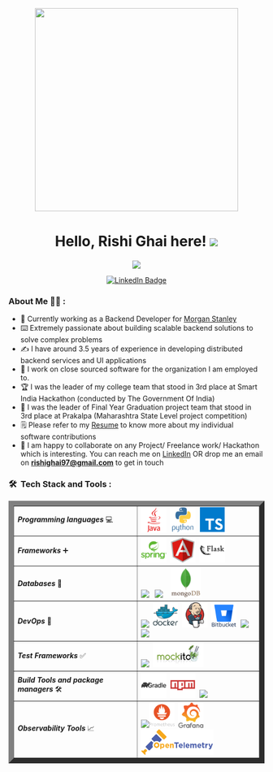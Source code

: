 <body>

<p align="center">
<img width="400" height="400" src="https://thumbs.dreamstime.com/b/programmer-man-vector-stylized-young-developer-person-classic-professional-coding-software-typing-code-flat-cartoon-illustration-101754565.jpg">
</p>

<h1 align="center">Hello, Rishi Ghai here!
<img src="https://media.giphy.com/media/hvRJCLFzcasrR4ia7z/giphy.gif" width="40"></h1>

<p align="center">
<img align="center" src="https://media1.giphy.com/media/USV0ym3bVWQJJmNu3N/giphy.gif?cid=ecf05e47int1akjc2pdxlhknc1xd6osidnl9i12vilcljj0b&rid=giphy.gif&ct=g" width="100"/>
</p>
<p align="center">
<a href="https://www.linkedin.com/in/rishi-ghai-7675b3184/"><img src="https://img.shields.io/badge/LinkedIn-blue?style=for-the-badge&logo=linkedin&logoColor=white" alt="LinkedIn Badge"></a>
</p>


### About Me 👨‍💻 :

- 🏢 Currently working as a Backend Developer for <a href="https://www.morganstanley.com">Morgan Stanley</a>
- ⌨️ Extremely passionate about building scalable backend solutions to solve complex problems
- ✍️ I have around 3.5 years of experience in developing distributed backend services and UI applications
- 📕 I work on close sourced software for the organization I am employed to.
- 🏆 I was the leader of my college team that stood in 3rd place at Smart India Hackathon (conducted by The Government Of India)
- 🏅 I was the leader of Final Year Graduation project team that stood in 3rd place at Prakalpa (Maharashtra State Level project competition)
- 🗒️ Please refer to my [Resume](Rishi's%20Resume.pdf) to know more about my individual software contributions
- 🤝 I am happy to collaborate on any Project/ Freelance work/ Hackathon which is interesting. You can reach me on <a href="https://www.linkedin.com/in/rishi-ghai-7675b3184/">LinkedIn</a> OR drop me an email on <b>rishighai97@gmail.com</b> to get in touch

### 🛠 &nbsp;Tech Stack and Tools :
<table border="10">

<tr>
    <td>
    <b><i>Programming languages</i></b> 💻
    </td>
    <td>
        <img height="50" src="https://raw.githubusercontent.com/devicons/devicon/master/icons/java/java-plain-wordmark.svg">&nbsp;&nbsp;<img height="50" src="https://raw.githubusercontent.com/devicons/devicon/master/icons/python/python-original-wordmark.svg">&nbsp;&nbsp;<img height="50" src="https://raw.githubusercontent.com/devicons/devicon/master/icons/typescript/typescript-plain.svg">
    </td>
</tr>

<tr>
    <td><b><i>Frameworks</i></b> ➕</td>
    <td>
        <img height="50" src="https://raw.githubusercontent.com/devicons/devicon/master/icons/spring/spring-original-wordmark.svg">&nbsp;&nbsp;<img height="50" src="https://raw.githubusercontent.com/devicons/devicon/master/icons/angularjs/angularjs-original.svg">&nbsp;&nbsp;<img height="50" src="https://raw.githubusercontent.com/devicons/devicon/master/icons/flask/flask-original-wordmark.svg">    
    </td>
</tr>

<tr>
    <td><b><i>Databases</i></b> 📁</td>
    <td> 
        <img height="40" src="https://upload.wikimedia.org/wikipedia/commons/f/f4/Elasticsearch_logo.svg">&nbsp;&nbsp; <img height="30" src="https://pipes.datavirtuality.com/wp-content/uploads/sites/2/2021/09/kdb-1-768x206.png"> &nbsp;&nbsp; <img height="60" src="https://raw.githubusercontent.com/devicons/devicon/master/icons/mongodb/mongodb-original-wordmark.svg">
    </td>
</tr>

<tr>
    <td><b><i>DevOps</i></b> 💾 </td>
    <td>
        <img height="50" src="https://upload.wikimedia.org/wikipedia/commons/6/6e/UNIX_logo.svg">&nbsp;&nbsp;<img height="50" src="https://raw.githubusercontent.com/devicons/devicon/master/icons/docker/docker-original-wordmark.svg">&nbsp;&nbsp;<img height="50" src="https://raw.githubusercontent.com/devicons/devicon/master/icons/jenkins/jenkins-original.svg">&nbsp;&nbsp;<img height="50" src="https://raw.githubusercontent.com/devicons/devicon/master/icons/bitbucket/bitbucket-original-wordmark.svg">&nbsp;&nbsp;<img height="50" src="https://upload.wikimedia.org/wikipedia/commons/7/77/Apache_ZooKeeper_logo.svg">&nbsp;&nbsp;<img height="50" src="https://logodix.com/logo/1967091.png">&nbsp;&nbsp;
    </td>
</tr>

<tr>
    <td><b><i>Test Frameworks</i></b> ✅</td>
    <td>
        <img height="50" src="https://junit.org/junit4/images/junit5-banner.png">&nbsp;&nbsp;<img height="50" src="https://raw.githubusercontent.com/mockito/mockito/main/src/javadoc/org/mockito/logo.png">
    </td>
</tr>

<tr>
    <td><b><i>Build Tools and package managers</i></b> 🛠️</td>
    <td>
        <img height="50" src="https://raw.githubusercontent.com/devicons/devicon/master/icons/gradle/gradle-plain-wordmark.svg">&nbsp;&nbsp;<img height="50" src="https://raw.githubusercontent.com/devicons/devicon/master/icons/npm/npm-original-wordmark.svg">&nbsp;&nbsp;<img height="50" src="https://toppng.com/uploads/preview/jfrog-artifactory-ico-11562993736qsiwwo3mrn.png">
    </td>
</tr>

<tr>
    <td><b><i>Observability Tools</i></b> 📈 </td>
    <td>
        <img height="50" src="https://symbols.getvecta.com/stencil_86/23_kibana.6039c2abab.png"><img height="50" src="https://raw.githubusercontent.com/devicons/devicon/master/icons/prometheus/prometheus-original-wordmark.svg">&nbsp;&nbsp;<img height="50" src="https://raw.githubusercontent.com/devicons/devicon/master/icons/grafana/grafana-original-wordmark.svg">&nbsp;&nbsp;<img height="50" src="https://raw.githubusercontent.com/open-telemetry/opentelemetry-rust/main/assets/logo-text.png">
    </td>
</tr>

</table>

</body>
